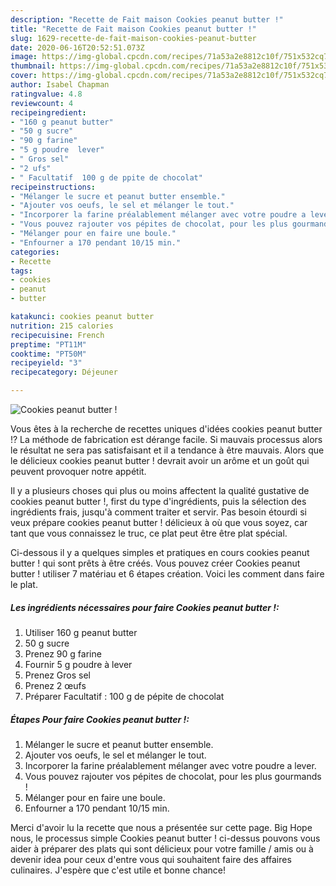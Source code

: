 ```yaml
---
description: "Recette de Fait maison Cookies peanut butter !"
title: "Recette de Fait maison Cookies peanut butter !"
slug: 1629-recette-de-fait-maison-cookies-peanut-butter
date: 2020-06-16T20:52:51.073Z
image: https://img-global.cpcdn.com/recipes/71a53a2e8812c10f/751x532cq70/cookies-peanut-butter-photo-principale-de-la-recette.jpg
thumbnail: https://img-global.cpcdn.com/recipes/71a53a2e8812c10f/751x532cq70/cookies-peanut-butter-photo-principale-de-la-recette.jpg
cover: https://img-global.cpcdn.com/recipes/71a53a2e8812c10f/751x532cq70/cookies-peanut-butter-photo-principale-de-la-recette.jpg
author: Isabel Chapman
ratingvalue: 4.8
reviewcount: 4
recipeingredient:
- "160 g peanut butter"
- "50 g sucre"
- "90 g farine"
- "5 g poudre  lever"
- " Gros sel"
- "2 ufs"
- " Facultatif  100 g de ppite de chocolat"
recipeinstructions:
- "Mélanger le sucre et peanut butter ensemble."
- "Ajouter vos oeufs, le sel et mélanger le tout."
- "Incorporer la farine préalablement mélanger avec votre poudre a lever."
- "Vous pouvez rajouter vos pépites de chocolat, pour les plus gourmands !"
- "Mélanger pour en faire une boule."
- "Enfourner a 170 pendant 10/15 min."
categories:
- Recette
tags:
- cookies
- peanut
- butter

katakunci: cookies peanut butter 
nutrition: 215 calories
recipecuisine: French
preptime: "PT11M"
cooktime: "PT50M"
recipeyield: "3"
recipecategory: Déjeuner

---
```



![Cookies peanut butter !](https://img-global.cpcdn.com/recipes/71a53a2e8812c10f/751x532cq70/cookies-peanut-butter-photo-principale-de-la-recette.jpg)

Vous êtes à la recherche de recettes uniques d'idées cookies peanut butter !? La méthode de fabrication est dérange facile. Si mauvais processus alors le résultat ne sera pas satisfaisant et il a tendance à être mauvais. Alors que le délicieux cookies peanut butter ! devrait avoir un arôme et un goût qui peuvent provoquer notre appétit.

Il y a plusieurs choses qui plus ou moins affectent la qualité gustative de cookies peanut butter !, first du type d'ingrédients, puis la sélection des ingrédients frais, jusqu'à comment traiter et servir. Pas besoin étourdi si veux prépare cookies peanut butter ! délicieux à où que vous soyez, car tant que vous connaissez le truc, ce plat peut être être plat spécial.




Ci-dessous il y a quelques simples et pratiques en cours cookies peanut butter ! qui sont prêts à être créés. Vous pouvez créer Cookies peanut butter ! utiliser 7 matériau et 6 étapes création. Voici les comment dans faire le plat.

<!--inarticleads1-->

##### Les ingrédients nécessaires pour faire Cookies peanut butter !:

1. Utiliser 160 g peanut butter
1.  50 g sucre
1. Prenez 90 g farine
1. Fournir 5 g poudre à lever
1. Prenez  Gros sel
1. Prenez 2 œufs
1. Préparer  Facultatif : 100 g de pépite de chocolat




<!--inarticleads2-->

##### Étapes Pour faire Cookies peanut butter !:

1. Mélanger le sucre et peanut butter ensemble.
1. Ajouter vos oeufs, le sel et mélanger le tout.
1. Incorporer la farine préalablement mélanger avec votre poudre a lever.
1. Vous pouvez rajouter vos pépites de chocolat, pour les plus gourmands !
1. Mélanger pour en faire une boule.
1. Enfourner a 170 pendant 10/15 min.





Merci d'avoir lu la recette que nous a présentée sur cette page. Big Hope nous, le processus simple Cookies peanut butter ! ci-dessus pouvons vous aider à préparer des plats qui sont délicieux pour votre famille / amis ou à devenir idea pour ceux d'entre vous qui souhaitent faire des affaires culinaires. J'espère que c'est utile et bonne chance!
